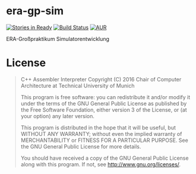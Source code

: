 # era-gp-sim

[![Stories in Ready](https://badge.waffle.io/TUM-LRR/era-gp-sim.png?label=ready&title=Ready)](https://waffle.io/TUM-LRR/era-gp-sim) [![Build Status](https://travis-ci.org/TUM-LRR/era-gp-sim.svg?branch=master)](https://travis-ci.org/TUM-LRR/era-gp-sim) [![AUR](https://img.shields.io/aur/license/yaourt.svg?maxAge=2592000)]()

ERA-Großpraktikum Simulatorentwicklung

# License
> C++ Assembler Interpreter
> Copyright (C) 2016 Chair of Computer Architecture at Technical University of Munich
>
> This program is free software: you can redistribute it and/or modify
> it under the terms of the GNU General Public License as published by
> the Free Software Foundation, either version 3 of the License, or
> (at your option) any later version.
>
> This program is distributed in the hope that it will be useful,
> but WITHOUT ANY WARRANTY; without even the implied warranty of
> MERCHANTABILITY or FITNESS FOR A PARTICULAR PURPOSE.  See the
> GNU General Public License for more details.
>
> You should have received a copy of the GNU General Public License
> along with this program.  If not, see <http://www.gnu.org/licenses/>.
